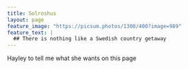 ```yaml
---
title: Solroshus
layout: page
feature_image: "https://picsum.photos/1300/400?image=989"
feature_text: |
  ## There is nothing like a Swedish country getaway
---
```


Hayley to tell me what she wants on this page
